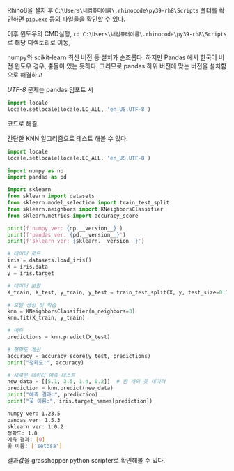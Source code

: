Rhino8을 설치 후 
`C:\Users\내컴퓨터이름\.rhinocode\py39-rh8\Scripts` 폴더를 확인하면 
`pip.exe` 등의 파일들을 확인할 수 있다.

이후 윈도우의 CMD실행, `cd C:\Users\내컴퓨터이름\.rhinocode\py39-rh8\Scripts` 로 해당 디렉토리로 이동,

numpy와 scikit-learn 최신 버전 등 설치가 순조롭다. 
하지만 Pandas 에서 한국어 버전 윈도우 경우, 충돌이 있는 듯하다. 
그러므로 pandas 하위 버전에 맞는 버전을 설치함으로 해결하고 

*UTF-8* 문제는 pandas 임포트 시
```python
import locale
locale.setlocale(locale.LC_ALL, 'en_US.UTF-8')
```
코드로 해결.

간단한 KNN 알고리즘으로 테스트 해볼 수 있다.
```python
import locale
locale.setlocale(locale.LC_ALL, 'en_US.UTF-8')

import numpy as np
import pandas as pd

import sklearn
from sklearn import datasets
from sklearn.model_selection import train_test_split
from sklearn.neighbors import KNeighborsClassifier
from sklearn.metrics import accuracy_score

print(f'numpy ver: {np.__version__}')
print(f'pandas ver: {pd.__version__}')
print(f'sklearn ver: {sklearn.__version__}')

# 데이터 로드
iris = datasets.load_iris()
X = iris.data
y = iris.target

# 데이터 분할
X_train, X_test, y_train, y_test = train_test_split(X, y, test_size=0.3, random_state=42)

# 모델 생성 및 학습
knn = KNeighborsClassifier(n_neighbors=3)
knn.fit(X_train, y_train)

# 예측
predictions = knn.predict(X_test)

# 정확도 계산
accuracy = accuracy_score(y_test, predictions)
print("정확도:", accuracy)

# 새로운 데이터 예측 테스트
new_data = [[5.1, 3.5, 1.4, 0.2]]  # 한 개의 꽃 데이터
prediction = knn.predict(new_data)
print("예측 결과:", prediction)
print("꽃 이름:", iris.target_names[prediction])
```

```bash
numpy ver: 1.23.5
pandas ver: 1.5.3
sklearn ver: 1.0.2
정확도: 1.0
예측 결과: [0]
꽃 이름: ['setosa']
```
결과값을 grasshopper python scripter로 확인해볼 수 있다.